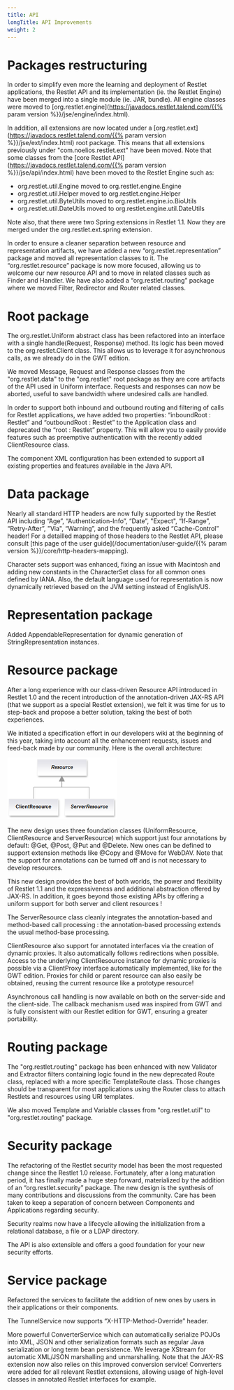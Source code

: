 ```yaml
---
title: API
longTitle: API Improvements
weight: 2
---
```

# Packages restructuring

In order to simplify even more the learning and deployment of Restlet
applications, the Restlet API and its implementation (ie. the Restlet
Engine) have been merged into a single module (ie. JAR, bundle). All
engine classes were moved to
[org.restlet.engine](https://javadocs.restlet.talend.com/{{% param version %}}/jse/engine/index.html).

In addition, all extensions are now located under a
[org.restlet.ext](https://javadocs.restlet.talend.com/{{% param version %}}/jse/ext/index.html)
root package. This means that all extensions previously under
"com.noelios.restlet.ext" have been moved. Note that some classes from
the [core Restlet API](https://javadocs.restlet.talend.com/{{% param version %}}/jse/api/index.html)
have been moved to the Restlet Engine such as:

-   org.restlet.util.Engine moved to org.restlet.engine.Engine
-   org.restlet.util.Helper moved to org.restlet.engine.Helper
-   org.restlet.util.ByteUtils moved to org.restlet.engine.io.BioUtils
-   org.restlet.util.DateUtils moved to org.restlet.engine.util.DateUtils

Note also, that there were two Spring extensions in Restlet 1.1. Now
they are merged under the org.restlet.ext.spring extension.

In order to ensure a cleaner separation between resource and
representation artifacts, we have added a new
“org.restlet.representation” package and moved all representation
classes to it. The “org.restlet.resource” package is now more focused,
allowing us to welcome our new resource API and to move in related
classes such as Finder and Handler. We have also added a
“org.restlet.routing” package where we moved Filter, Redirector and
Router related classes.

# Root package

The org.restlet.Uniform abstract class has been refactored into an
interface with a single handle(Request, Response) method. Its logic has
been moved to the org.restlet.Client class. This allows us to leverage
it for asynchronous calls, as we already do in the GWT edition.

We moved Message, Request and Response classes from the
"org.restlet.data" to the "org.restlet" root package as they are core
artifacts of the API used in Uniform interface. Requests and responses
can now be aborted, useful to save bandwidth where undesired calls are
handled.

In order to support both inbound and outbound routing and filtering of
calls for Restlet applications, we have added two properties:
“inboundRoot : Restlet” and “outboundRoot : Restlet” to the Application
class and deprecated the “root : Restlet” property. This will allow you
to easily provide features such as preemptive authentication with the
recently added ClientResource class.

The component XML configuration has been extended to support all
existing properties and features available in the Java API.

# Data package

Nearly all standard HTTP headers are now fully supported by the Restlet
API including “Age”, “Authentication-Info”, “Date”, "Expect",
“If-Range”, “Retry-After”, "Via", “Warning”, and the frequently asked
“Cache-Control” header! For a detailled mapping of those headers to the
Restlet API, please consult [this page of the user guide](/documentation/user-guide/{{% param version %}}/core/http-headers-mapping).

Character sets support was enhanced, fixing an issue with Macintosh and
adding new constants in the CharacterSet class for all common ones
defined by IANA. Also, the default language used for representation is
now dynamically retrieved based on the JVM setting instead of
English/US.

# Representation package

Added AppendableRepresentation for dynamic generation of
StringRepresentation instances.

# Resource package

After a long experience with our class-driven Resource API introduced in
Restlet 1.0 and the recent introduction of the annotation-driven JAX-RS
API (that we support as a special Restlet extension), we felt it was
time for us to step-back and propose a better solution, taking the best
of both experiences.

We initiated a specification effort
in our developers wiki at the beginning of this year, taking into
account all the enhancement requests, issues and feed-back made by our
community. Here is the overall architecture:

![](../images/hierarchy.png)

The new design uses three foundation classes (UniformResource,
ClientResource and ServerResource) which support just four annotations
by default: @Get, @Post, @Put and @Delete. New ones can be defined to
support extension methods like @Copy and @Move for WebDAV. Note that the
support for annotations can be turned off and is not necessary to
develop resources.

This new design provides the best of both worlds, the power and
flexibility of Restlet 1.1 and the expressiveness and additional
abstraction offered by JAX-RS. In addition, it goes beyond those
existing APIs by offering a uniform support for both server and client
resources !

The ServerResource class  cleanly integrates the annotation-based and
method-based call processing : the annotation-based processing extends
the usual method-base processing.

ClientResource also support for annotated interfaces via the creation of
dynamic proxies. It also automatically follows redirections when
possible. Access to the underlying ClientResource instance for dynamic
proxies is possible via a ClientProxy interface automatically
implemented, like for the GWT edition. Proxies for child or parent
resource can also easily be obtained, reusing the current resource like
a prototype resource!

Asynchronous call handling is now available on both on the server-side
and the client-side. The callback mechanism used was inspired from GWT
and is fully consistent with our Restlet edition for GWT, ensuring a
greater portability.

# Routing package

The "org.restlet.routing" package has been enhanced with new Validator
and Extractor filters containing logic found in the new deprecated Route
class, replaced with a more specific TemplateRoute class. Those changes
should be transparent for most applications using the Router class to
attach Restlets and resources using URI templates.

We also moved Template and Variable classes from "org.restlet.util"  to
"org.restlet.routing" package.

# Security package

The refactoring of the Restlet security model has been the most
requested change since the Restlet 1.0 release. Fortunately, after a
long maturation period, it has finally made a huge step forward,
materialized by the addition of an “org.restlet.security” package. The
new design is the
synthesis of many contributions and discussions from the community. Care has been
taken to keep a separation of concern between Components and
Applications regarding security.

Security realms now have a lifecycle allowing the initialization from a
relational database, a file or a LDAP directory.

The API is also extensible and offers a good foundation for your new
security efforts.

# Service package

Refactored the services to facilitate the addition of new ones by users
in their applications or their components.

The TunnelService now supports “X-HTTP-Method-Override” header.

More powerful ConverterService which can automatically serialize POJOs
into XML, JSON and other serialization formats such as regular Java
serialization or long term bean persistence. We leverage XStream for
automatic XML/JSON marshalling and unmarshalling. Note that the JAX-RS
extension now also relies on this improved conversion service!
Converters were added for all relevant Restlet extensions, allowing
usage of high-level classes in annotated Restlet interfaces for example.
